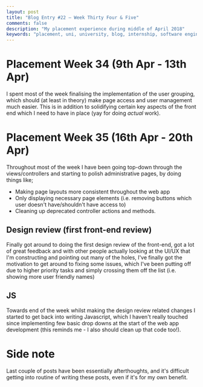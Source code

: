 ```yaml
---
layout: post
title: "Blog Entry #22 – Week Thirty Four & Five"
comments: false
description: "My placement experience during middle of April 2018"
keywords: "placement, uni, university, blog, internship, software engineering, software development, week twenty five, software development life cycle, c#, asp.net, mvc, model view controller, razor, user roles, user role based authentication, claims based authorization"
---
```


# Placement Week 34 (9th Apr - 13th Apr)
I spent most of the week finalising the implementation of the  user grouping, which should (at least in theory) make page access and user management much easier. This is in addition to solidifying certain key aspects of the front end which I need to have in place (yay for doing *actual* work).

# Placement Week 35 (16th Apr - 20th Apr)
Throughout most of the week I have been going top-down through the views/controllers and starting to polish administrative pages, by doing things like;

- Making page layouts more consistent throughout the web app
- Only displaying necessary page elements (i.e. removing buttons which user doesn't have/shouldn't have access to)
- Cleaning up deprecated controller actions and methods.

## Design review (first front-end review)
Finally got around to doing the first design review of the front-end, got a lot of great feedback and with other people actually looking at the UI/UX that I'm constructing and pointing out many of the holes, I've finally got the motivation to get around to fixing some issues, which I've been putting off due to higher priority tasks and simply crossing them off the list (i.e. showing more user friendly names)

## JS
Towards end of the week whilst making the design review related changes I started to get back into writing Javascript, which I haven't really touched since implementing few basic drop downs at the start of the web app development (this reminds me - I also should clean up that code too!).

# Side note
Last couple of posts have been essentially afterthoughts, and it's difficult getting into routine of writing these posts, even if it's for my own benefit.
